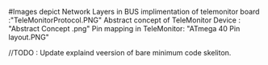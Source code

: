 #Images depict
Network Layers in BUS implimentation of telemonitor board :"TeleMonitorProtocol.PNG"
Abstract concept of TeleMonitor Device : "Abstract Concept .png"
Pin mapping in TeleMonitor: "ATmega 40 Pin layout.PNG"


//TODO : Update explaind veersion of bare  minimum code skeliton. 